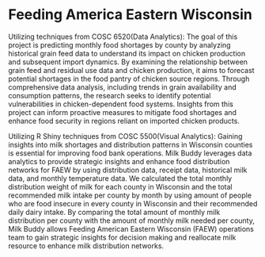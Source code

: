 # Feeding America Eastern Wisconsin
Utilizing techniques from COSC 6520(Data Analytics): The goal of this project is predicting monthly food shortages by county by analyzing historical grain feed data to understand its impact on chicken production and subsequent import dynamics. By examining the relationship between grain feed and residual use data and chicken production, it aims to forecast potential shortages in the food pantry of chicken source regions. Through comprehensive data analysis, including trends in grain availability and consumption patterns, the research seeks to identify potential vulnerabilities in chicken-dependent food systems. Insights from this project can inform proactive measures to mitigate food shortages and enhance food security in regions reliant on imported chicken products.

Utilizing R Shiny techniques from COSC 5500(Visual Analytics): Gaining insights into milk shortages and distribution patterns in Wisconsin counties is essential for improving food bank operations. Milk Buddy leverages data analytics to provide strategic insights and enhance food distribution networks for FAEW by using distribution data, receipt data, historical milk data, and monthly temperature data. We calculated the total monthly distribution weight of milk for each county in Wisconsin and the total recommended milk intake per county by month by using amount of people who are food insecure in every county in Wisconsin and their recommended daily dairy intake. By comparing the total amount of monthly milk distribution per county with the amount of monthly milk needed per county, Milk Buddy allows Feeding American Eastern Wisconsin (FAEW) operations team to gain strategic insights for decision making and reallocate milk resource to enhance milk distribution networks.
